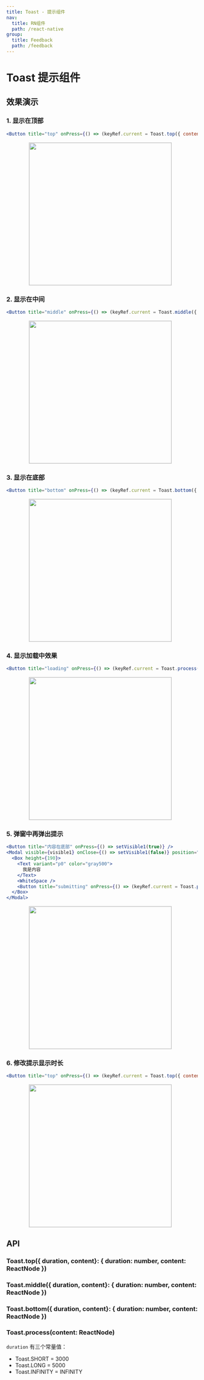 ```yaml
---
title: Toast - 提示组件
nav:
  title: RN组件
  path: /react-native
group:
  title: Feedback
  path: /feedback
---
```


# Toast 提示组件

## 效果演示

### 1. 显示在顶部

```jsx | pure
<Button title="top" onPress={() => (keyRef.current = Toast.top({ content: '提示内容1111' }))} />
```

<center>
  <figure>
    <img
      src="https://td-dev-public.oss-cn-hangzhou.aliyuncs.com/maoyes-app/1643254392066258035.gif"
      style="width: 375px; margin-right: 10px; border: 1px solid #ddd;"
    />
  </figure>
</center>

### 2. 显示在中间

```jsx | pure
<Button title="middle" onPress={() => (keyRef.current = Toast.middle({ content: '提示内容222222' }))} />
```

<center>
  <figure>
    <img
      src="https://td-dev-public.oss-cn-hangzhou.aliyuncs.com/maoyes-app/1643254458823053269.gif"
      style="width: 375px; margin-right: 10px; border: 1px solid #ddd;"
    />
  </figure>
</center>

### 3. 显示在底部

```jsx | pure
<Button title="bottom" onPress={() => (keyRef.current = Toast.bottom({ content: '提示内容333333333' }))} />
```

<center>
  <figure>
    <img
      src="https://td-dev-public.oss-cn-hangzhou.aliyuncs.com/maoyes-app/1643254509842898005.gif"
      style="width: 375px; margin-right: 10px; border: 1px solid #ddd;"
    />
  </figure>
</center>

### 4. 显示加载中效果

```jsx | pure
<Button title="loading" onPress={() => (keyRef.current = Toast.process())} />
```

<center>
  <figure>
    <img
      src="https://td-dev-public.oss-cn-hangzhou.aliyuncs.com/maoyes-app/1643254564477916502.gif"
      style="width: 375px; margin-right: 10px; border: 1px solid #ddd;"
    />
  </figure>
</center>

### 5. 弹窗中再弹出提示

```jsx | pure
<Button title="内容在底部" onPress={() => setVisible1(true)} />
<Modal visible={visible1} onClose={() => setVisible1(false)} position="bottom">
  <Box height={190}>
    <Text variant="p0" color="gray500">
      我是内容
    </Text>
    <WhiteSpace />
    <Button title="submitting" onPress={() => (keyRef.current = Toast.process('提交中...'))} />
  </Box>
</Modal>
```

<center>
  <figure>
    <img
      src="https://td-dev-public.oss-cn-hangzhou.aliyuncs.com/maoyes-app/1643254676457406203.gif"
      style="width: 375px; margin-right: 10px; border: 1px solid #ddd;"
    />
  </figure>
</center>

### 6. 修改提示显示时长

```jsx | pure
<Button title="top" onPress={() => (keyRef.current = Toast.top({ content: '提示内容1111', duration: Toast.LONG }))} />
```

<center>
  <figure>
    <img
      src="https://td-dev-public.oss-cn-hangzhou.aliyuncs.com/maoyes-app/1643254765688963868.gif"
      style="width: 375px; margin-right: 10px; border: 1px solid #ddd;"
    />
  </figure>
</center>

## API

### Toast.top({ duration, content}: { duration: number, content: ReactNode })

### Toast.middle({ duration, content}: { duration: number, content: ReactNode })

### Toast.bottom({ duration, content}: { duration: number, content: ReactNode })

### Toast.process(content: ReactNode)

`duration` 有三个常量值：

- Toast.SHORT = 3000
- Toast.LONG = 5000
- Toast.INFINITY = INFINITY
